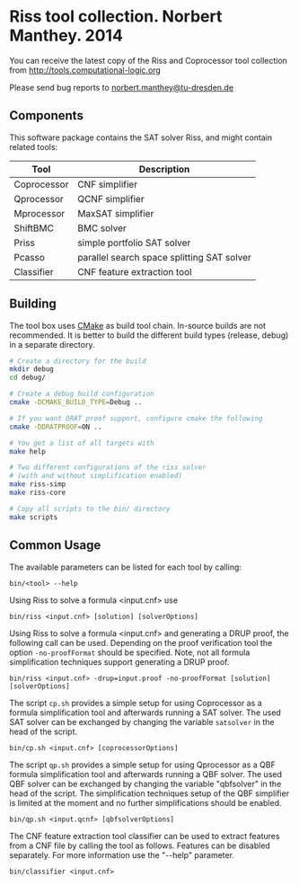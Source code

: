 # Riss tool collection. Norbert Manthey. 2014

You can receive the latest copy of the Riss and Coprocessor tool collection from
http://tools.computational-logic.org

Please send bug reports to norbert.manthey@tu-dresden.de


## Components

This software package contains the SAT solver Riss, and might contain related 
tools:

| Tool        | Description                                 |
| ----------- | ------------------------------------------- |
| Coprocessor |  CNF simplifier                             |
| Qprocessor  |  QCNF simplifier                            |
| Mprocessor  |  MaxSAT simplifier                          |
| ShiftBMC    |  BMC solver                                 |
| Priss       |  simple portfolio SAT solver                |
| Pcasso      |  parallel search space splitting SAT solver |
| Classifier  |  CNF feature extraction tool                |


## Building

The tool box uses [CMake](http://cmake.org/) as build tool chain. In-source
builds are not recommended. It is better to build the different build types
(release, debug) in a separate directory.

```bash
# Create a directory for the build
mkdir debug
cd debug/

# Create a debug build configuration
cmake -DCMAKE_BUILD_TYPE=Debug ..

# If you want DRAT proof support, configure cmake the following
cmake -DDRATPROOF=ON ..

# You get a list of all targets with
make help

# Two different configurations of the riss solver
# (with and without simplification enabled)
make riss-simp
make riss-core

# Copy all scripts to the bin/ directory
make scripts
```


## Common Usage

The available parameters can be listed for each tool by calling:

    bin/<tool> --help

Using Riss to solve a formula <input.cnf> use

    bin/riss <input.cnf> [solution] [solverOptions]

Using Riss to solve a formula <input.cnf> and generating a DRUP proof, the 
following call can be used. Depending on the proof verification tool the option
`-no-proofFormat` should be specified. Note, not all formula simplification
techniques support generating a DRUP proof.

    bin/riss <input.cnf> -drup=input.proof -no-proofFormat [solution] [solverOptions]

The script `cp.sh` provides a simple setup for using Coprocessor as a formula
simplification tool and afterwards running a SAT solver. The used SAT solver can
be exchanged by changing the variable `satsolver` in the head of the script.

    bin/cp.sh <input.cnf> [coprocessorOptions]

The script `qp.sh` provides a simple setup for using Qprocessor as a QBF formula
simplification tool and afterwards running a QBF solver. The used QBF solver can
be exchanged by changing the variable "qbfsolver" in the head of the script. The 
simplification techniques setup of the QBF simplifier is limited at the moment 
and no further simplifications should be enabled.

    bin/qp.sh <input.qcnf> [qbfsolverOptions]

The CNF feature extraction tool classifier can be used to extract features from
a CNF file by calling the tool as follows. Features can be disabled separately.
For more information use the "--help" parameter.

    bin/classifier <input.cnf>

